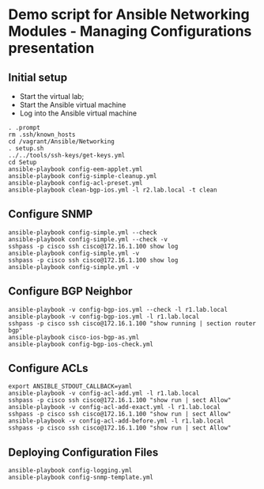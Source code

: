 # Demo script for **Ansible Networking Modules - Managing Configurations** presentation

## Initial setup

* Start the virtual lab;
* Start the Ansible virtual machine
* Log into the Ansible virtual machine

```
. .prompt
rm .ssh/known_hosts
cd /vagrant/Ansible/Networking
. setup.sh
../../tools/ssh-keys/get-keys.yml
cd Setup
ansible-playbook config-eem-applet.yml
ansible-playbook config-simple-cleanup.yml
ansible-playbook config-acl-preset.yml
ansible-playbook clean-bgp-ios.yml -l r2.lab.local -t clean
```

## Configure SNMP

```
ansible-playbook config-simple.yml --check
ansible-playbook config-simple.yml --check -v
sshpass -p cisco ssh cisco@172.16.1.100 show log
ansible-playbook config-simple.yml -v
sshpass -p cisco ssh cisco@172.16.1.100 show log
ansible-playbook config-simple.yml -v
```

## Configure BGP Neighbor

```
ansible-playbook -v config-bgp-ios.yml --check -l r1.lab.local
ansible-playbook -v config-bgp-ios.yml -l r1.lab.local
sshpass -p cisco ssh cisco@172.16.1.100 "show running | section router bgp"
ansible-playbook cisco-ios-bgp-as.yml
ansible-playbook config-bgp-ios-check.yml
```

## Configure ACLs

```
export ANSIBLE_STDOUT_CALLBACK=yaml
ansible-playbook -v config-acl-add.yml -l r1.lab.local
sshpass -p cisco ssh cisco@172.16.1.100 "show run | sect Allow"
ansible-playbook -v config-acl-add-exact.yml -l r1.lab.local
sshpass -p cisco ssh cisco@172.16.1.100 "show run | sect Allow"
ansible-playbook -v config-acl-add-before.yml -l r1.lab.local
sshpass -p cisco ssh cisco@172.16.1.100 "show run | sect Allow"
```

## Deploying Configuration Files

```
ansible-playbook config-logging.yml
ansible-playbook config-snmp-template.yml
```
